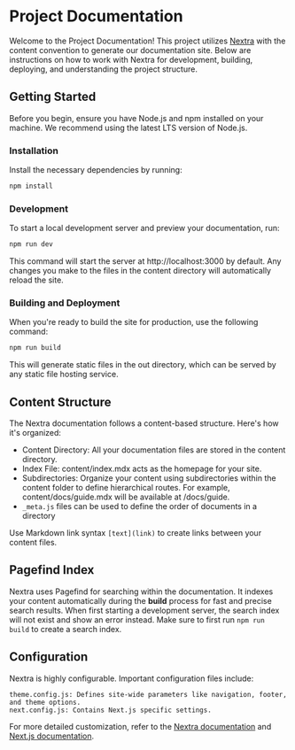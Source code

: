 # Project Documentation

Welcome to the Project Documentation! This project utilizes [Nextra](https://nextra.site/) with the content convention to generate our documentation site. Below are instructions on how to work with Nextra for development, building, deploying, and understanding the project structure.

## Getting Started

Before you begin, ensure you have Node.js and npm installed on your machine. We recommend using the latest LTS version of Node.js.

### Installation

Install the necessary dependencies by running:

```bash
npm install
```	

### Development

To start a local development server and preview your documentation, run:
```bash
npm run dev
```
		
This command will start the server at http://localhost:3000 by default. Any changes you make to the files in the content directory will automatically reload the site.

### Building and Deployment

When you're ready to build the site for production, use the following command:
```bash 
npm run build
```	

This will generate static files in the out directory, which can be served by any static file hosting service.

## Content Structure
The Nextra documentation follows a content-based structure. Here's how it's organized:

- Content Directory: All your documentation files are stored in the content directory.
- Index File: content/index.mdx acts as the homepage for your site.
- Subdirectories: Organize your content using subdirectories within the content folder to define hierarchical routes. For example, content/docs/guide.mdx will be available at /docs/guide.
- `_meta.js` files can be used to define the order of documents in a directory

Use Markdown link syntax `[text](link)` to create links between your content files.

## Pagefind Index

Nextra uses Pagefind for searching within the documentation. It indexes your content automatically during the **build** process for fast and precise search results. When first starting a development server, the search index will not exist and show an error instead. Make sure to first run `npm run build` to create a search index.

## Configuration

Nextra is highly configurable. Important configuration files include:

    theme.config.js: Defines site-wide parameters like navigation, footer, and theme options.
    next.config.js: Contains Next.js specific settings.

For more detailed customization, refer to the [Nextra documentation](https://nextra.site/docs) and [Next.js documentation](https://nextjs.org/docs).